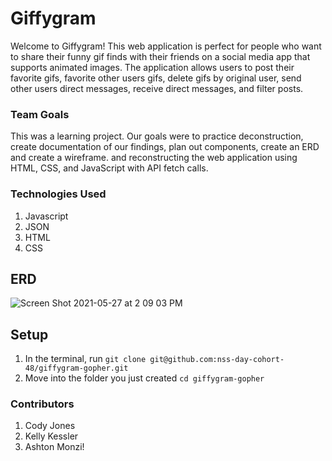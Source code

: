 # Giffygram

Welcome to Giffygram! This web application is perfect for people who want to share their funny gif finds with their friends on a social media app that supports animated images. The application allows users to post their favorite gifs, favorite other users gifs, delete gifs by original user, send other users direct messages, receive direct messages, and filter posts.

### Team Goals

This was a learning project. Our goals were to practice deconstruction, create documentation of our findings, plan out components, create an ERD and create a wireframe. and reconstructing the web application using HTML, CSS, and JavaScript with API fetch calls.

### Technologies Used

1. Javascript
2. JSON
3. HTML
4. CSS

## ERD
![Screen Shot 2021-05-27 at 2 09 03 PM](https://user-images.githubusercontent.com/41700717/119883406-214ea800-bef5-11eb-81f8-dc27f4db96a1.png)


## Setup

1. In the terminal, run `git clone git@github.com:nss-day-cohort-48/giffygram-gopher.git`
2. Move into the folder you just created `cd giffygram-gopher`

### Contributors
1. Cody Jones
2. Kelly Kessler
3. Ashton Monzi!
